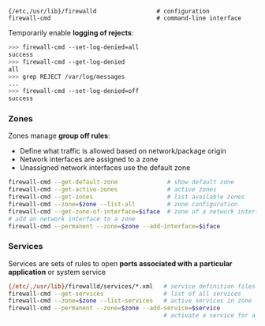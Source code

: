 

```
{/etc,/usr/lib}/firewalld                 # configuration
firewall-cmd                              # command-line interface
```

Temporarily enable **logging of rejects**:

```bash
>>> firewall-cmd --set-log-denied=all
success
>>> firewall-cmd --get-log-denied
all
>>> grep REJECT /var/log/messages
...
>>> firewall-cmd --set-log-denied=off
success
```

### Zones

Zones manage **group off rules**:

* Define what traffic is allowed based on network/package origin
* Network interfaces are assigned to a zone
* Unassigned network interfaces use the default zone

```bash
firewall-cmd --get-default-zone              # show default zone
firewall-cmd --get-active-zones              # active zones
firewall-cmd --get-zones                     # list available zones
firewall-cmd --zone=$zone --list-all         # zone configuration
firewall-cmd --get-zone-of-interface=$iface  # zone of a network interface
# add an network interface to a zone
firewall-cmd --permanent --zone=$zone --add-interface=$iface
``` 

### Services

Services are sets of rules to open **ports associated with a particular application** or system service

```bash
{/etc/,/usr/lib}/firewalld/services/*.xml   # service definition files
firewall-cmd --get-services                 # list of all services
firewall-cmd --zone=$zone --list-services   # active services in zone 
firewall-cmd --permanent --zone=$zone --add-service=$service
                                            # activate a service for a zone
```



